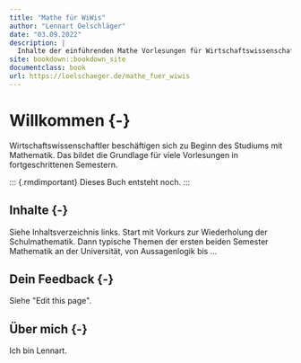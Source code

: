 ```yaml
--- 
title: "Mathe für WiWis"
author: "Lennart Oelschläger"
date: "03.09.2022"
description: |
  Inhalte der einführenden Mathe Vorlesungen für Wirtschaftswissenschaftler
site: bookdown::bookdown_site
documentclass: book
url: https://loelschaeger.de/mathe_fuer_wiwis
---
```


# Willkommen {-}

Wirtschaftswissenschaftler beschäftigen sich zu Beginn des Studiums mit Mathematik. Das bildet die Grundlage für viele Vorlesungen in fortgeschrittenen Semestern. 

::: {.rmdimportant}
Dieses Buch entsteht noch.
:::

## Inhalte {-}

Siehe Inhaltsverzeichnis links. Start mit Vorkurs zur Wiederholung der Schulmathematik. Dann typische Themen der ersten beiden Semester Mathematik an der Universität, von Aussagenlogik bis ...

## Dein Feedback {-}

Siehe "Edit this page".

## Über mich {-}

Ich bin Lennart.
